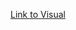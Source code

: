 [Link to Visual](https://public.tableau.com/profile/kyle.chambers#!/vizhome/MyTopSpotifyArtists/MyTopSpotifyArtists)
